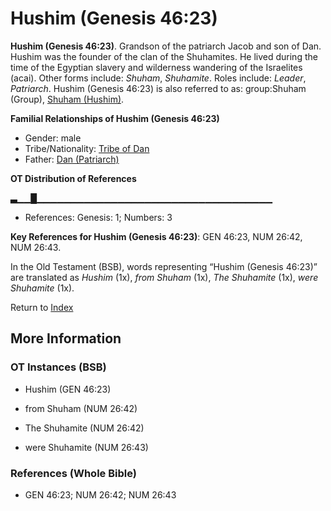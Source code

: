 # Hushim (Genesis 46:23)
**Hushim (Genesis 46:23)**. 
Grandson of the patriarch Jacob and son of Dan. Hushim was the founder of the clan of the Shuhamites. He lived during the time of the Egyptian slavery and wilderness wandering of the Israelites (acai). 
Other forms include: 
*Shuham*, *Shuhamite*. 
Roles include: 
_Leader_, _Patriarch_. 
Hushim (Genesis 46:23) is also referred to as: 
group:Shuham (Group), [Shuham (Hushim)](Shuham.md). 




**Familial Relationships of Hushim (Genesis 46:23)**


* Gender: male
* Tribe/Nationality: [Tribe of Dan](../../../groups/md/acai/Dan.md)
* Father: [Dan (Patriarch)](Dan.md)


**OT Distribution of References**

▃▁▁█▁▁▁▁▁▁▁▁▁▁▁▁▁▁▁▁▁▁▁▁▁▁▁▁▁▁▁▁▁▁▁▁▁▁▁
* References: Genesis: 1; Numbers: 3



**Key References for Hushim (Genesis 46:23)**: 
GEN 46:23, NUM 26:42, NUM 26:43. 


In the Old Testament (BSB), words representing “Hushim (Genesis 46:23)” are translated as 
*Hushim* (1x), *from Shuham* (1x), *The Shuhamite* (1x), *were Shuhamite* (1x). 




Return to [Index](00-Index.md)

## More Information

### OT Instances (BSB)

* Hushim (GEN 46:23)

* from Shuham (NUM 26:42)

* The Shuhamite (NUM 26:42)

* were Shuhamite (NUM 26:43)



### References (Whole Bible)

* GEN 46:23; NUM 26:42; NUM 26:43



